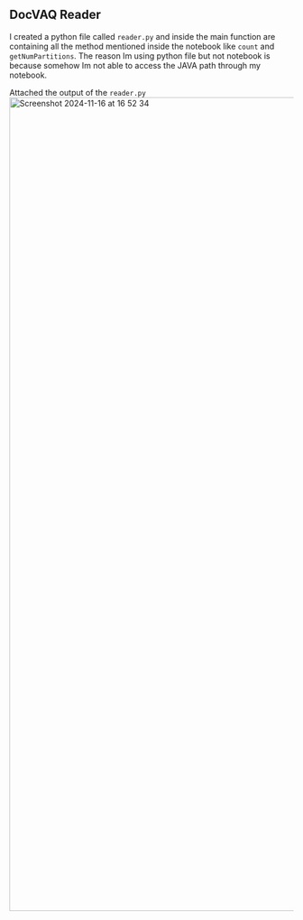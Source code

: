 ## DocVAQ Reader
I created a python file called `reader.py` and inside the main function are containing all the method mentioned inside the notebook like `count` and `getNumPartitions`. The reason Im using python file but not notebook is because somehow Im not able to access the JAVA path through my notebook.

Attached the output of the `reader.py`
<img width="1442" alt="Screenshot 2024-11-16 at 16 52 34" src="https://github.com/user-attachments/assets/41e2e428-ed75-44e2-b376-0addd8405caa">
